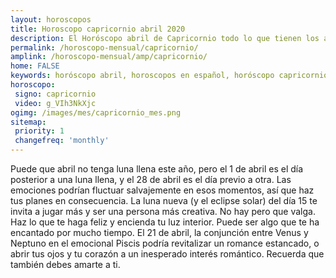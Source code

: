 ```yaml
---
layout: horoscopos
title: Horoscopo capricornio abril 2020
description: El Horóscopo abril de Capricornio todo lo que tienen los astros preparados para este mes, amor, trabajo, familia. Todo sobre astrologia, tarot, predicciones. Horoscopo gratis en español, predicciones y astrología.
permalink: /horoscopo-mensual/capricornio/
amplink: /horoscopo-mensual/amp/capricornio/
home: FALSE
keywords: horóscopo abril, horoscopos en español, horóscopo capricornio abril , horóscopo esperanza gracia, horoscop, horóscopos gratis, horoscopo capricornio, Tarot, Astrologia, Zodíaco, capricornio, horoscopo gratis, horoscopo del mes 
horoscopo:
 signo: capricornio
 video: g_VIh3NkXjc
ogimg: /images/mes/capricornio_mes.png
sitemap:
 priority: 1
 changefreq: 'monthly'
---
```



Puede que abril no tenga luna llena este año, pero el 1 de abril es el día posterior a una luna llena, y el 28 de abril es el día previo a otra. Las emociones podrían fluctuar salvajemente en esos momentos, así que haz tus planes en consecuencia. La luna nueva (y el eclipse solar) del día 15 te invita a jugar más y ser una persona más creativa. No hay pero que valga. Haz lo que te haga feliz y encienda tu luz interior. Puede ser algo que te ha encantado por mucho tiempo. El 21 de abril, la conjunción entre Venus y Neptuno en el emocional Piscis podría revitalizar un romance estancado, o abrir tus ojos y tu corazón a un inesperado interés romántico. Recuerda que también debes amarte a ti. 